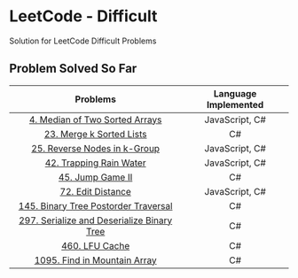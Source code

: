 # LeetCode - Difficult

Solution for LeetCode Difficult Problems

## Problem Solved So Far

|                                                       Problems                                                        | Language Implemented |
| :-------------------------------------------------------------------------------------------------------------------: | :------------------: |
|            [4. Median of Two Sorted Arrays](https://leetcode-cn.com/problems/median-of-two-sorted-arrays/)            |    JavaScript, C#    |
|                  [23. Merge k Sorted Lists](https://leetcode-cn.com/problems/merge-k-sorted-lists/)                   |          C#          |
|              [25. Reverse Nodes in k-Group](https://leetcode-cn.com/problems/reverse-nodes-in-k-group/)               |    JavaScript, C#    |
|                   [42. Trapping Rain Water](https://leetcode-cn.com/problems/trapping-rain-water/)                    |    JavaScript, C#    |
|                          [45. Jump Game II](https://leetcode-cn.com/problems/jump-game-ii/)                           |          C#          |
|                         [72. Edit Distance](https://leetcode-cn.com/problems/edit-distance/)                          |    JavaScript, C#    |
|       [145. Binary Tree Postorder Traversal](https://leetcode-cn.com/problems/binary-tree-postorder-traversal/)       |          C#          |
| [297. Serialize and Deserialize Binary Tree](https://leetcode-cn.com/problems/serialize-and-deserialize-binary-tree/) |          C#          |
|                             [460. LFU Cache](https://leetcode-cn.com/problems/lfu-cache/)                             |          C#          |
|               [1095. Find in Mountain Array](https://leetcode-cn.com/problems/find-in-mountain-array/)                |          C#          |

